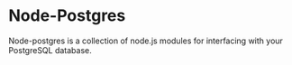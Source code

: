 # Node-Postgres
Node-postgres is a collection of node.js modules for interfacing with your PostgreSQL database. 
